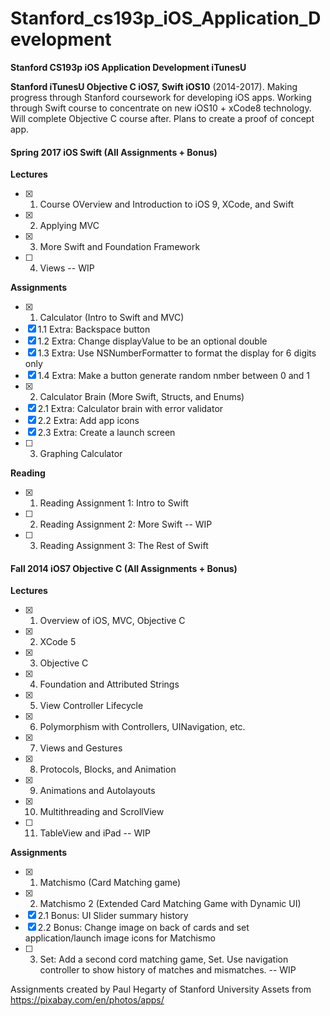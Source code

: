 # Stanford_cs193p_iOS_Application_Development

**Stanford CS193p iOS Application Development iTunesU**

**Stanford iTunesU Objective C iOS7, Swift iOS10** (2014-2017). Making progress through Stanford coursework for developing iOS apps. Working through Swift course to concentrate on new iOS10 + xCode8 technology. Will complete Objective C course after. Plans to create a proof of concept app.

####  Spring 2017 iOS Swift (All Assignments + Bonus)
**Lectures**
- [x] 1. Course OVerview and Introduction to iOS 9, XCode, and Swift
- [x] 2. Applying MVC
- [x] 3. More Swift and Foundation Framework
- [ ] 4. Views -- WIP

**Assignments**
- [x] 1. Calculator (Intro to Swift and MVC)
- [x] 1.1 Extra: Backspace button
- [x] 1.2 Extra: Change displayValue to be an optional double
- [x] 1.3 Extra: Use NSNumberFormatter to format the display for 6 digits only
- [x] 1.4 Extra: Make a button generate random nmber between 0 and 1
- [x] 2. Calculator Brain (More Swift, Structs, and Enums) 
- [x] 2.1 Extra: Calculator brain with error validator
- [x] 2.2 Extra: Add app icons
- [x] 2.3 Extra: Create a launch screen
- [ ] 3. Graphing Calculator

**Reading**
- [x] 1. Reading Assignment 1: Intro to Swift
- [ ] 2. Reading Assignment 2: More Swift -- WIP
- [ ] 3. Reading Assignment 3: The Rest of Swift

#### Fall 2014 iOS7 Objective C (All Assignments + Bonus)
**Lectures**
- [x] 1. Overview of iOS, MVC, Objective C
- [x] 2. XCode 5
- [x] 3. Objective C
- [x] 4. Foundation and Attributed Strings
- [x] 5. View Controller Lifecycle
- [x] 6. Polymorphism with Controllers, UINavigation, etc.
- [x] 7. Views and Gestures
- [x] 8. Protocols, Blocks, and Animation
- [x] 9. Animations and Autolayouts
- [x] 10. Multithreading and ScrollView
- [ ] 11. TableView and iPad -- WIP

**Assignments**
- [x] 1. Matchismo (Card Matching game)
- [x] 2. Matchismo 2 (Extended Card Matching Game with Dynamic UI) 
- [x] 2.1 Bonus:  UI Slider summary history 
- [x] 2.2 Bonus: Change image on back of cards and set application/launch image icons for Matchismo
- [ ] 3. Set: Add a second cord matching game, Set. Use navigation controller to show history of matches and mismatches. -- WIP


Assignments created by Paul Hegarty of Stanford University
Assets from https://pixabay.com/en/photos/apps/
